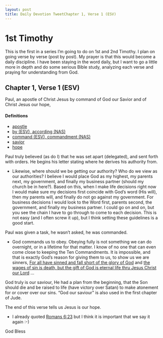 ```yaml
---
layout: post
title: Daily Devotion TweetChapter 1, Verse 1 (ESV)
---
```


1st Timothy
===========

This is the first in a series I’m going to do on 1st and 2nd Timothy. I
plan on going verse by verse (post by post). My prayer is that this
would become a daily discipline. I have been staying in the word daily,
but I want to go a little more in depth and do some serious Bible study,
analyzing each verse and praying for understanding from God.

Chapter 1, Verse 1 (<span class="caps">ESV</span>)
--------------------------------------------------

Paul, an apostle of Christ Jesus by command of God our Savior and of
Christ Jesus our hope,

#### Definitions

-   [apostle](http://www.studylight.org/isb/view.cgi?number=652)
-   [by (<span class="caps">ESV</span>), according (<span
    class="caps">NAS</span>)](http://www.studylight.org/isb/view.cgi?number=2596)
-   [command (<span class="caps">ESV</span>), commandment (<span
    class="caps">NAS</span>)](http://www.studylight.org/isb/view.cgi?number=2003)
-   [savior](http://www.studylight.org/isb/view.cgi?number=4990)
-   [hope](http://www.studylight.org/isb/view.cgi?number=1680)

Paul truly believed (as do I) that he was set apart (delegated), and
sent forth with orders. He begins his letter stating where he derives
his authority from.

-   Likewise, where should we be getting our authority? Who do we view
    as our authorities? I believe I would place God as my highest, my
    parents next, my government, and finally my business partner (should
    my church be in here?). Based on this, when I make life decisions
    right now I would make sure my decisions first coincide with God’s
    word (His will), then my parents will, and finally do not go against
    my government. For business decisions I would look to the Word
    first, parents second, the government, and finally my
    business partner. I could go on and on, but you see the chain I have
    to go through to come to each decision. This is not easy (and I
    often screw it up), but I think setting these guidelines is a
    good start.

Paul was given a task, he wasn’t asked, he was commanded.

-   God commands us to obey. Obeying fully is not something we can do
    overnight, or in a lifetime for that matter. I know of no one that
    can even come close to keeping the Ten Commandments. It is
    impossible, and that is exactly God’s reason for giving them to us,
    to show us we are sinners, [For all have sinned and fall short of
    the glory of
    God](http://www.studylight.org/isb/bible.cgi?query=romans+3%3A23&section=0&it=nas&oq=1%2520timothy%25201%3A1&ot=bhs&nt=na&new=1&nb=1ti&ng=1&ncc=1)
    and [the wages of sin is death, but the gift of God is eternal life
    thru Jesus Christ our
    Lord](http://www.studylight.org/isb/bible.cgi?query=ro+6%3A23&section=0&it=nas&oq=romans%25203%3A23&ot=bhs&nt=na&new=1&nb=ro&ng=3&ncc=3)
    …

God truly is our saviour, He had a plan from the beginning, that the Son
should die and be raised to life (have victory over Satan) to make
atonement for or cover over our sins. “God our saviour” is also used in
the first chapter of Jude.

The end of this verse tells us Jesus is our hope.

-   I already quoted [Romans
    6:23](http://www.studylight.org/isb/bible.cgi?query=ro+6%3A23&section=0&it=nas&oq=romans%25203%3A23&ot=bhs&nt=na&new=1&nb=ro&ng=3&ncc=3)
    but I think it is important that we say it again :-)

God Bless
